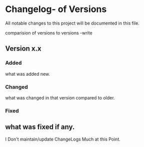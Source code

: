 # Changelog- of Versions
All notable changes to this project will be documented in this file.

comparision of versions to versions
-write


## Version x.x

### Added
what was added new.

### Changed
what was changed in that version compared to older.

### Fixed
what was fixed if any.
------------------------------------------------------------------------

I Don't maintain/update ChangeLogs Much at this Point.
